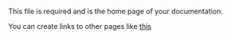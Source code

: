 This file is required and is the home page of your documentation.

You can create links to other pages like [this](#/md/README)
